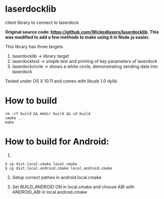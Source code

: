 # laserdocklib

client library to connect to laserdock

**Original source code: https://github.com/Wickedlasers/laserdocklib. This was modified to add a few methods to make using it in Node.js easier.**

This library has three targets

1. laserdocklib -> library target
2. laserdocktest -> simple test and printing of key parameters of laserdock
3. laserdockcircle -> shows a white circle, demonstrating sending data into laserdock

Tested under OS X 10.11 and comes with libusb 1.0 dylib.

# How to build

```
rm -rf build && mkdir build && cd build
cmake ..
make
```

# How to build for Android:

1.

```
$ cp dist.local.cmake local.cmake
$ cp dist.local.android.cmake local.android.cmake
```

2. Setup correct pathes in android.local.cmake

3. Set BUILD_ANDROID ON in local.cmake and choose ABI with ANDROID_ABI in local.android.cmake
